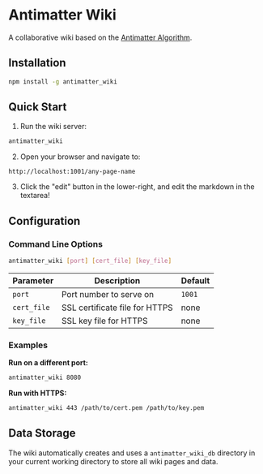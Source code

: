 # Antimatter Wiki

A collaborative wiki based on the [Antimatter Algorithm](https://braid.org/antimatter).

## Installation

```bash
npm install -g antimatter_wiki
```

## Quick Start

1. Run the wiki server:
```bash
antimatter_wiki
```

2. Open your browser and navigate to:
```
http://localhost:1001/any-page-name
```

3. Click the "edit" button in the lower-right, and edit the markdown in the textarea!

## Configuration

### Command Line Options

```bash
antimatter_wiki [port] [cert_file] [key_file]
```

| Parameter | Description | Default |
|-----------|-------------|---------|
| `port` | Port number to serve on | `1001` |
| `cert_file` | SSL certificate file for HTTPS | none |
| `key_file` | SSL key file for HTTPS | none |

### Examples

**Run on a different port:**
```bash
antimatter_wiki 8080
```

**Run with HTTPS:**
```bash
antimatter_wiki 443 /path/to/cert.pem /path/to/key.pem
```

## Data Storage

The wiki automatically creates and uses a `antimatter_wiki_db` directory in your current working directory to store all wiki pages and data.
